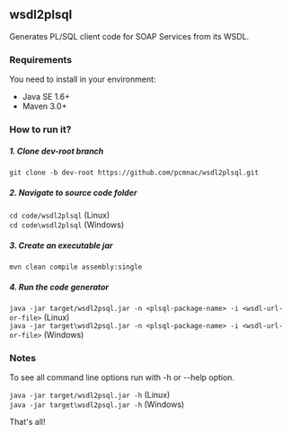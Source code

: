 ## wsdl2plsql

Generates PL/SQL client code for SOAP Services from its WSDL.

### Requirements

You need to install in your environment: 

* Java SE 1.6+
* Maven 3.0+

### How to run it?

##### 1. Clone dev-root branch

`git clone -b dev-root https://github.com/pcmnac/wsdl2plsql.git` 

##### 2. Navigate to source code folder

`cd code/wsdl2plsql` (Linux)  
`cd code\wsdl2plsql` (Windows)

##### 3. Create an executable jar

`mvn clean compile assembly:single`

##### 4. Run the code generator

`java -jar target/wsdl2psql.jar -n <plsql-package-name> -i <wsdl-url-or-file>` (Linux)  
`java -jar target\wsdl2psql.jar -n <plsql-package-name> -i <wsdl-url-or-file>` (Windows)

### Notes

To see all command line options run with -h or --help option.

`java -jar target/wsdl2psql.jar -h` (Linux)  
`java -jar target\wsdl2psql.jar -h` (Windows)

That's all!
